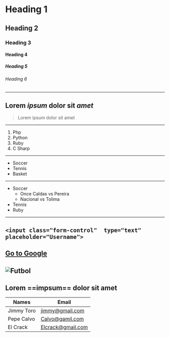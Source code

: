[//]: <> (Heading)
# Heading 1
## Heading 2
### Heading 3
#### Heading 4
##### Heading 5
###### Heading 6 
---
Lorem *ipsum* **dolor** sit ***amet***
---
> Lorem ipsum dolor sit amet
---
1. Php
2. Python
3. Ruby
4. C Sharp
---
- Soccer
- Tennis
- Basket
---
- Soccer
    - Once Caldas vs Pereira
    - Nacional  vs Tolima
- Tennis
- Ruby 
---
`<input class="form-control"  type="text" placeholder="Username">`
---
[Go to Google](https://www.google.com)
---
![Futbol](http://c.files.bbci.co.uk/046C/production/_118123110_ad83f8c5-2a46-4faa-a42d-fef5cd060d23.jpg)
---
Lorem ==impsum== dolor sit amet
---
| Names | Email |
| ------------ | ----------|
| Jimmy Toro | jimmy@gmail.com |
| Pepe Calvo | Calvo@gamil.com |
| El Crack | Elcrack@gmail.com |
